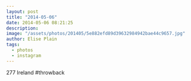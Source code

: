```yaml
---
layout: post
title: "2014-05-06"
date: 2014-05-06 08:21:25
description: 
image: "/assets/photos/201405/5e882efd89d39632984942bae44c9657.jpg"
author: Elise Plain
tags: 
  - photos
  - instagram
---
```


277 Ireland #throwback
<p></p>

